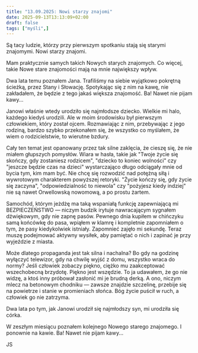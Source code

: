 ```yaml
---
title: "13.09.2025: Nowi starzy znajomi"
date: 2025-09-13T13:13:09+02:00
draft: false
tags: ["myśli",]
---
```


<article class="print-area">

Są tacy ludzie, którzy przy pierwszym spotkaniu stają się starymi znajomymi. Nowi starzy znajomi. 

Mam praktycznie samych takich Nowych starych znajomych. Co więcej, takie Nowe stare znajomości mają na mnie największy wpływ.

Dwa lata temu poznałem Jana. Trafiliśmy na siebie wyjątkowo pokrętną ścieżką, przez Stany i Słowację. Spotykając się z nim na kawę, nie zakładałem, że będzie z tego jakaś większa znajomość. Ba! Nawet nie pijam kawy...  

Janowi właśnie wtedy urodziło się najmłodsze dziecko. Wielkie mi halo, każdego kiedyś urodzili. Ale w moim środowisku był pierwszym człowiekiem, który został ojcem. Rozmawiając z nim, przebywając z jego rodziną, bardzo szybko przekonałem się, że wszystko co myślałem, że wiem o rodzicielstwie, to wierutne bzdury.

Cały ten temat jest opanowany przez tak silne zaklęcia, że cieszę się, że nie miałem głupszych pomysłów. Wiara w hasła, takie jak "Twoje życie się skończy, gdy zostaniesz rodzicem", "dziecko to koniec wolności" czy "jeszcze będzie czas na dzieci" wystarczająco długo odciągały mnie od bycia tym, kim mam być. Nie chcę się rozwodzić nad potężną siłą i wywrotowym charakterem powyższej retoryki. "Życie kończy się, gdy życie się zaczyna", "odpowiedzialność to niewola" czy "pożyjesz kiedy indziej" nie są nawet Orwellowską nowomową, a po prostu żartem.   

Samochód, którym jeżdżę ma taką wspaniałą funkcję zapewniającą mi BEZPIECZEŃSTWO — niczym budzik irytuje nawracającym sygnałem dźwiękowym, gdy nie zapnę pasów. Pewnego dnia kupiłem w chińczyku samą końcówkę do pasa, wpiąłem w klamrę i kompletnie zapomniałem o tym, że pasy kiedykolwiek istniały. Zapomnieć zajęło mi sekundę. Teraz muszę podejmować aktywny wysiłek, aby pamiętać o nich i zapinać je przy wyjeździe z miasta. 

Może dlatego propaganda jest tak silna i nachalna? Bo gdy na godzinę wyłączyć telewizor, gdy na chwilę wyjść z domu, wszystko wraca do normy? Jeśli człowiek zobaczy piękno, ciężko mu zaakceptować wszechobecną brzydotę. Piękno jest wszędzie. To ja udawałem, że go nie widzę, a ktoś inny próbował zasłonić mi je brudną derką. A ono, niczym mlecz na betonowym chodniku — zawsze znajdzie szczelinę, przebije się na powietrze i stanie w promieniach słońca. Bóg życie puścił w ruch, a człowiek go nie zatrzyma.

Dwa lata po tym, jak Janowi urodził się najmłodszy syn, mi urodziła się córka. 

W zeszłym miesiącu poznałem kolejnego Nowego starego znajomego. I ponownie na kawie. Ba! Nawet nie pijam kawy... 

JS

</article>